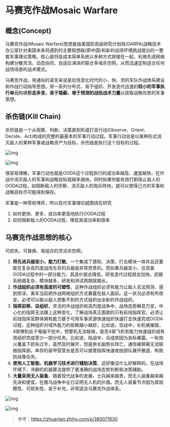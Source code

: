 # 马赛克作战Mosaic Warfare

## 概念(Concept)

马赛克作战(Mosaic Warfare)思想是由美国防高级研究计划局(DARPA)战略技术办公室针对美国未来将遇到的主要假想敌(即中国)和新的战场环境挑战提出的一整套军事理论策略。核心是将低成本简单系统以多种方式拼接在一起，利用先进网络构建分散灵活、动态协同、自适应演进的联合多域杀伤网，从而迅速定制适合任何战场场景的战术模式。

马赛克作战，用通俗的语言来说是后信息化时代的小、快、灵的军队作战体系建设和作战行动指导思想。用一系列分布式、易于组织、开发迭代迅速的**较小的军事执行单元**构建**形态多变、易于隐蔽、难于预测的战役战术力量**以获取战略优势的军事思想。

## 杀伤链(Kill Chain)

杀伤链是一个从观察、判断、决策直到形成打击行动(Observe、Orient、Decide、Act)构成的完整的最基本的军事行动过程。军事行动总是以某种形式消灭敌人的某种军事或战略资产为目标，杀伤链是执行这个目标的过程。

![img](https://img2023.cnblogs.com/blog/2975286/202212/2975286-20221219230336699-1202101306.png)

![img](https://img2023.cnblogs.com/blog/2975286/202212/2975286-20221219230354366-766922847.png)

很容易理解，军事行动也就是OODA这个过程执行的成功率越高、速度越快，在作战中消灭敌人的军事和战略目标就越多越快。同时如果你能有效打断阻止敌人的OODA过程，如阻断敌人的侦察、消灭敌人的炮兵阵地，就可以使得己方的军事和战略目标尽可能得到保存。

军事是一种零和博弈，所以现代军事理论就围绕在研究

1. 如何更快、更多、成功率更高地执行OODA过程
2. 如何阻断敌人的OODA过程，降低其成功率和效率

## 马赛克作战思想的核心

可损失、可替换、易组合的灵活杀伤网。

1. **将先进兵器变小，能力打散**。一个集成了感知、决策、打击模块一体并且还要能在复杂高烈度战场生存的兵器是非常昂贵的。而如果兵器变小，仅具备OODA过程中的一部分能力，其造价就会降低，研发迭代过程就会加快。武器系统越复杂，模块越多，研发和测试周期就越长。
2. **作战组织必须有高度的可塑性**，这种作战组织必须有能力让敌人无法预测、感到惊讶。美军当前把作战网络组织方式暴露在敌人面前。这一状况必须有所改变，必须可以能以敌人想象不到的方式组织出全新的作战组织。
3. **指挥前移、自组织**，灵活的作战组织和高烈度战争中，战场态势瞬息万变，中心化的指挥无法跟上这种变化，了解战场真正面貌的只有前线指挥官。必须让前线指挥官群体拥有能力基于可用军事资源快速组织快速打击快速完成OODA过程，这种组织对域外能力的依赖越小越好。比如说，空战中，长机被摧毁，4架僚机处于电磁干扰中，预警机无法联络，是否4架飞机有能力快速组织成有效组织完成至少一部分任务。比如说，陆战中，合成旅因为坐标暴露，一轮炮火覆盖下损失过半，虽然及时展开，但是旅长副旅长阵亡，通信被屏蔽无法联络指挥部。幸存的装甲营营长是否可以接管指挥快速收拢部队展开撤退、构筑防线等任务。
4. **使用人工智能、机器学习技术进行辅助决策**，这好像没什么好解释的，在战场环境下，冷静的机器算法提供了更准确的战场态势判断和决策辅助。
5. **大量采用无人装备**，随着现代战争的发展，士兵越来越贵，而无人装备越来越先进和便宜。在俄乌战争中业已证明无人机的价值。而无人装备节点因为其规模性、可损失性、易于补充，非常适合马赛克作战体系。

![img](https://img2023.cnblogs.com/blog/2975286/202212/2975286-20221219230658427-1312133184.png)

![img](https://img2023.cnblogs.com/blog/2975286/202212/2975286-20221219230706273-1167890198.png)

> 参考：<https://zhuanlan.zhihu.com/p/380071630>
